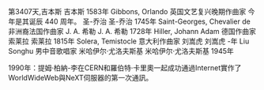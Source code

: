 第3407天,吉本斯
吉本斯 1583年
Gibbons, Orlando 英国文艺复兴晚期作曲家
今年是其诞辰 440 周年。
圣-乔治
圣-乔治 1745年
Saint-Georges, Chevalier de 非洲裔法国作曲家
J. A. 希勒
J. A. 希勒 1728年
Hiller, Johann Adam 德国作曲家
索莱拉
索莱拉 1815年
Solera, Temistocle 意大利作曲家
刘嵩虎
刘嵩虎 -年
Liu Songhu 男中音歌唱家
米哈伊尔·尤洛夫斯基
米哈伊尔·尤洛夫斯基 1945年

1990年：提姆·柏納-李在CERN和羅伯特·卡里奧一起成功通過Internet實作了WorldWideWeb與NeXT伺服器的第一次通訊。